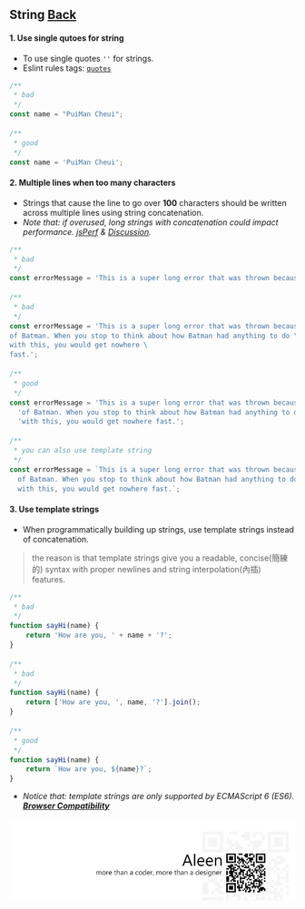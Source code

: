 ## String [**Back**](./../README.md)

#### 1. Use single qutoes for string

- To use single quotes `''` for strings.
- Eslint rules tags: [`quotes`](http://eslint.org/docs/rules/quotes.html)

```js
/**
 * bad
 */
const name = "PuiMan Cheui";

/**
 * good
 */
const name = 'PuiMan Cheui';
```

#### 2. Multiple lines when too many characters

- Strings that cause the line to go over **100** characters should be written across multiple lines using string concatenation.
- *Note that: if overused, long strings with concatenation could impact performance. [jsPerf](http://jsperf.com/ya-string-concat) & [Discussion](https://github.com/airbnb/javascript/issues/40).*

```js
/**
 * bad
 */
const errorMessage = 'This is a super long error that was thrown because of Batman. When you stop to think about how Batman had anything to do with this, you would get nowhere fast.';

/**
 * bad
 */
const errorMessage = 'This is a super long error that was thrown because \
of Batman. When you stop to think about how Batman had anything to do \
with this, you would get nowhere \
fast.';

/**
 * good
 */
const errorMessage = 'This is a super long error that was thrown because ' +
  'of Batman. When you stop to think about how Batman had anything to do ' +
  'with this, you would get nowhere fast.';
  
/**
 * you can also use template string
 */
const errorMessage = `This is a super long error that was thrown because 
  of Batman. When you stop to think about how Batman had anything to do 
  with this, you would get nowhere fast.`;
```

#### 3. Use template strings

- When programmatically building up strings, use template strings instead of concatenation.

> the reason is that template strings give you a readable, concise(簡練的) syntax with proper newlines and string interpolation(內插) features.

```js
/**
 * bad
 */
function sayHi(name) {
    return 'How are you, ' + name + '?';
}

/**
 * bad
 */
function sayHi(name) {
    return ['How are you, ', name, '?'].join();
}

/**
 * good
 */
function sayHi(name) {
    return `How are you, ${name}?`;
}
```

- *Notice that: template strings are only supported by ECMAScript 6 (ES6). [**Browser Compatibility**](https://developer.mozilla.org/en-US/docs/Web/JavaScript/Reference/Operators/Destructuring_assignment#Browser_compatibility)*

<a href="http://aleen42.github.io/" target="_blank" ><img src="./../pic/tail.gif"></a>